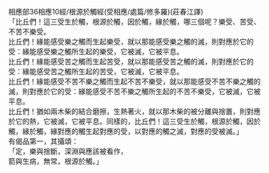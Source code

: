 相應部36相應10經/根源於觸經(受相應/處篇/修多羅)(莊春江譯)  
「比丘們！這三受生於觸，根源於觸，因於觸，緣於觸，哪三個呢？樂受、苦受、不苦不樂受。  
比丘們！緣能感受樂之觸而生起樂受，就以那能感受樂之觸的滅，則對應於它的受：緣能感受樂之觸所生起的樂受，它被滅，它被平息。  
比丘們！緣能感受苦之觸而生起苦受，就以那能感受苦之觸的滅，則對應於它的受：緣能感受苦之觸所生起的苦受，它被滅，它被平息。  
比丘們！緣能感受不苦不樂之觸而生起不苦不樂受，就以那能感受不苦不樂之觸的滅，則對應於它的受：緣能感受不苦不樂之觸所生起的不苦不樂受，它被滅，它被平息。  
比丘們！猶如兩木柴的結合磨擦，生熱著火，就以那木柴的被分離與捨置，則對應於它的熱，它被滅，它被平息。同樣的，比丘們！這三受生於觸，根源於觸，因於觸，緣於觸，緣對應的觸生起對應的受，以對應的觸之滅，對應的受被滅。」  
有偈品第一，其攝頌：  
「定，樂與捨斷，深淵與應該被看作，  
箭與生病，無常，根源於觸。」  
  
  
